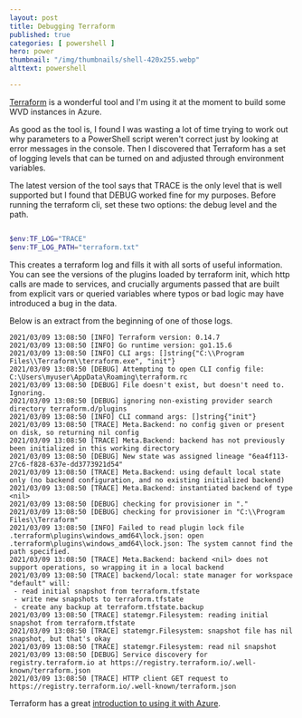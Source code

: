 ```yaml
---
layout: post
title: Debugging Terraform
published: true 
categories: [ powershell ]
hero: power
thumbnail: "/img/thumbnails/shell-420x255.webp"
alttext: powershell

---
```


<a href="https://www.terraform.io">Terraform</a> is a wonderful tool and I'm using it at the moment to build some WVD instances in Azure. 

As good as the tool is, I found I was wasting a lot of time trying to work out why parameters to a PowerShell script weren't correct just by looking at error messages in the console. Then I discovered 
that Terraform has a set of logging levels that can be turned on and adjusted through environment variables. 

The latest version of the tool says that TRACE is the only level that is well supported but I found that DEBUG worked fine for my purposes. Before running the terraform cli, set these two 
options: the debug level and the path. 

```powershell

$env:TF_LOG="TRACE"
$env:TF_LOG_PATH="terraform.txt"

```

This creates a terraform log and fills it with all sorts of useful information. You can see the versions of the plugins loaded by terraform init, which http calls are made to services, and crucially 
arguments passed that are built from explicit vars or queried variables where typos or bad logic may have introduced a bug in the data. 


Below is an extract from the beginning of one of those logs.

```
2021/03/09 13:08:50 [INFO] Terraform version: 0.14.7  
2021/03/09 13:08:50 [INFO] Go runtime version: go1.15.6
2021/03/09 13:08:50 [INFO] CLI args: []string{"C:\\Program Files\\Terraform\\terraform.exe", "init"}
2021/03/09 13:08:50 [DEBUG] Attempting to open CLI config file: C:\Users\myuser\AppData\Roaming\terraform.rc
2021/03/09 13:08:50 [DEBUG] File doesn't exist, but doesn't need to. Ignoring.
2021/03/09 13:08:50 [DEBUG] ignoring non-existing provider search directory terraform.d/plugins
2021/03/09 13:08:50 [INFO] CLI command args: []string{"init"}
2021/03/09 13:08:50 [TRACE] Meta.Backend: no config given or present on disk, so returning nil config
2021/03/09 13:08:50 [TRACE] Meta.Backend: backend has not previously been initialized in this working directory
2021/03/09 13:08:50 [DEBUG] New state was assigned lineage "6ea4f113-27c6-f828-637e-dd3773921d54"
2021/03/09 13:08:50 [TRACE] Meta.Backend: using default local state only (no backend configuration, and no existing initialized backend)
2021/03/09 13:08:50 [TRACE] Meta.Backend: instantiated backend of type <nil>
2021/03/09 13:08:50 [DEBUG] checking for provisioner in "."
2021/03/09 13:08:50 [DEBUG] checking for provisioner in "C:\\Program Files\\Terraform"
2021/03/09 13:08:50 [INFO] Failed to read plugin lock file .terraform\plugins\windows_amd64\lock.json: open .terraform\plugins\windows_amd64\lock.json: The system cannot find the path specified.
2021/03/09 13:08:50 [TRACE] Meta.Backend: backend <nil> does not support operations, so wrapping it in a local backend
2021/03/09 13:08:50 [TRACE] backend/local: state manager for workspace "default" will:
 - read initial snapshot from terraform.tfstate
 - write new snapshots to terraform.tfstate
 - create any backup at terraform.tfstate.backup
2021/03/09 13:08:50 [TRACE] statemgr.Filesystem: reading initial snapshot from terraform.tfstate
2021/03/09 13:08:50 [TRACE] statemgr.Filesystem: snapshot file has nil snapshot, but that's okay
2021/03/09 13:08:50 [TRACE] statemgr.Filesystem: read nil snapshot
2021/03/09 13:08:50 [DEBUG] Service discovery for registry.terraform.io at https://registry.terraform.io/.well-known/terraform.json
2021/03/09 13:08:50 [TRACE] HTTP client GET request to https://registry.terraform.io/.well-known/terraform.json
```

Terraform has a great <a href="https://learn.hashicorp.com/collections/terraform/azure-get-started">introduction to using it with Azure</a>.
